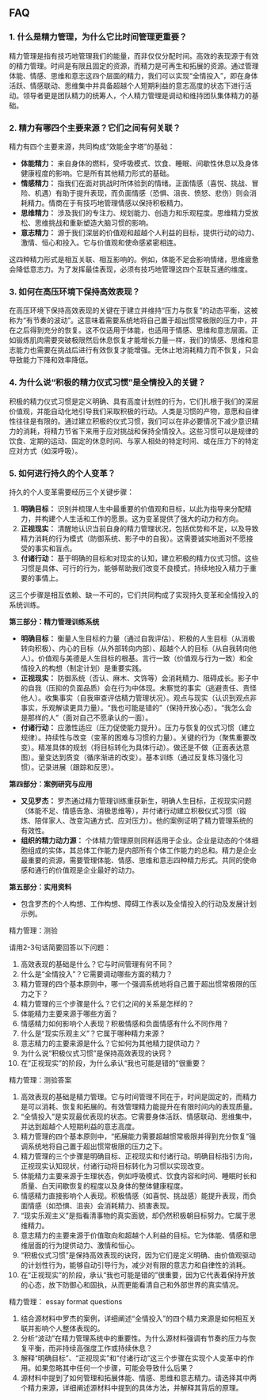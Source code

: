## FAQ

### 1. 什么是精力管理，为什么它比时间管理更重要？

精力管理是指有技巧地管理我们的能量，而非仅仅分配时间。高效的表现源于有效的精力管理。时间是有限且固定的资源，而精力是可再生和拓展的资源。通过管理体能、情感、思维和意志这四个层面的精力，我们可以实现“全情投入”，即在身体活跃、情感联动、思维集中并具备超越个人短期利益的意志高度的状态下进行活动。领导者更是团队精力的统筹人，个人精力管理是调动和维持团队集体精力的基础。

### 2. 精力有哪四个主要来源？它们之间有何关联？

精力有四个主要来源，共同构成“效能金字塔”的基础：

- **体能精力：** 来自身体的燃料，受呼吸模式、饮食、睡眠、间歇性休息以及身体健康程度的影响。它是所有其他精力形式的基础。
- **情感精力：** 指我们在面对挑战时所体验到的情绪。正面情感（喜悦、挑战、冒险、机遇）有助于提升表现，而负面情感（恐惧、沮丧、愤怒、悲伤）则会消耗精力。情商在于有技巧地管理情感以保持积极精力。
- **思维精力：** 涉及我们的专注力、规划能力、创造力和乐观程度。思维精力受放松、思维挑战和重新塑造大脑习惯的影响。
- **意志精力：** 源于我们深层的价值观和超越个人利益的目标，提供行动的动力、激情、恒心和投入。它与价值观和使命感紧密相连。

这四种精力形式是相互关联、相互影响的。例如，体能不足会影响情绪，思维疲惫会降低意志力。为了发挥最佳表现，必须有技巧地管理这四个互联互通的维度。

### 3. 如何在高压环境下保持高效表现？

在高压环境下保持高效表现的关键在于建立并维持“压力与恢复”的动态平衡，这被称为“有节奏的波动”。这意味着需要系统地将自己置于超出惯常极限的压力中，并在之后得到充分的恢复。这不仅适用于体能，也适用于情感、思维和意志层面。正如锻炼肌肉需要突破极限然后休息恢复才能增长力量一样，我们的情感、思维和意志能力也需要在挑战后进行有效恢复才能增强。无休止地消耗精力而不恢复，只会导致能力下降和效率降低。

### 4. 为什么说“积极的精力仪式习惯”是全情投入的关键？

积极的精力仪式习惯是定义明确、具有高度计划性的行为，它们扎根于我们的深层价值观，并能自动化地引导我们采取积极的行动。人类是习惯的产物，意愿和自律性往往是有限的。通过建立积极的仪式习惯，我们可以在非必要情况下减少意识精力的消耗，将精力节省下来用于应对挑战和保持全情投入。这些习惯可以是规律的饮食、定期的运动、固定的休息时间、与家人相处的特定时间、或在压力下的特定应对方式（如深呼吸）。

### 5. 如何进行持久的个人变革？

持久的个人变革需要经历三个关键步骤：

1. **明确目标：** 识别并梳理人生中最重要的价值观和目标，以此为指导来分配精力，并构建个人生活和工作的愿景。这为变革提供了强大的动力和方向。
2. **正视现实：** 清醒地认识当前自身的精力管理状况，包括优势和不足，以及导致精力消耗的行为模式（防御系统、影子中的自我）。这需要诚实地面对不愿接受的事实和盲点。
3. **付诸行动：** 基于明确的目标和对现实的认知，建立积极的精力仪式习惯。这些习惯是具体、可行的行为，能够帮助我们改变不良模式，持续地投入精力于重要的事情上。

这三个步骤是相互依赖、缺一不可的，它们共同构成了实现持久变革和全情投入的系统训练。



**第三部分：精力管理训练系统**

- **明确目标：** 衡量人生目标的力量（通过自我评估）、积极的人生目标（从消极转向积极）、内心的目标（从外部转向内部）、超越个人的目标（从自我转向他人）。价值观与美德是人生目标的根基。言行一致（价值观与行为一致）和全情投入的构想（制定计划）是重要实践。
- **正视现实：** 防御系统（否认、麻木、文饰等）会消耗精力、阻碍成长。影子中的自我（压抑的负面品质）会在行为中体现。未察觉的事实（逃避责任、责怪他人）。收集事实（自我审查评估精力管理状况）。观点与现实（认识到观点非事实，乐观解读更具力量）。“我也可能是错的”（保持开放心态）。“我怎么会是那样的人”（面对自己不愿承认的一面）。
- **付诸行动：** 应激性适应（压力促使能力提升）。压力与恢复的仪式习惯（建立规律）。持续性与改变（变革的困难与习惯的力量）。关键的行为（聚焦重要改变）。精准具体的规划（将目标转化为具体行动）。做还是不做（正面表达意图）。量变达到质变（循序渐进的改变）。基本训练（通过反复练习强化习惯）。记录进展（跟踪和反思）。

**第四部分：案例研究与应用**

- **又见罗杰：** 罗杰通过精力管理训练重获新生，明确人生目标，正视现实问题（体能不足、情感告急、消极思维等），并付诸行动建立积极仪式习惯（锻炼、陪伴家人、改变沟通方式、应对压力）。他的案例证明了精力管理系统的有效性。
- **组织的精力动力源：** 个体精力管理原则同样适用于企业。企业是动态的个体细胞组成的实体，其总体工作能力是内部所有个体工作能力的总和。精力是企业最重要的资源，需要管理体能、情感、思维和意志四种精力形式。共同的使命感和通行的价值观是企业最好的动力。

**第五部分：实用资料**

- 包含罗杰的个人构想、工作构想、障碍工作表以及全情投入的行动及发展计划示例。

精力管理：测验

请用2-3句话简要回答以下问题：

1. 高效表现的基础是什么？它与时间管理有何不同？
2. 什么是“全情投入”？它需要调动哪些方面的精力？
3. 精力管理的四个基本原则中，哪一个强调系统地将自己置于超出惯常极限的压力之下？
4. 精力管理的三个步骤是什么？它们之间的关系是怎样的？
5. 体能精力主要来源于哪些方面？
6. 情感精力如何影响个人表现？积极情感和负面情感有什么不同作用？
7. 什么是“现实乐观主义”？它属于哪种精力来源？
8. 意志精力的主要来源是什么？它如何为其他精力提供动力？
9. 为什么说“积极仪式习惯”是保持高效表现的诀窍？
10. 在“正视现实”的阶段，为什么承认“我也可能是错的”很重要？

精力管理：测验答案

1. 高效表现的基础是精力管理。它与时间管理不同在于，时间是固定的，而精力是可以消耗、恢复和拓展的。有效管理精力能提升在有限时间内的表现质量。
2. “全情投入”是实现最优表现的状态。它需要身体活跃、情感联动、思维集中，并达到超越个人短期利益的意志高度。
3. 精力管理的四个基本原则中，“拓展能力需要超越惯常极限并得到充分恢复”强调系统地将自己置于超出惯常极限的压力之下。
4. 精力管理的三个步骤是明确目标、正视现实和付诸行动。明确目标指引方向，正视现实认知现状，付诸行动将目标转化为习惯以实现改变。
5. 体能精力主要来源于生理状态，例如呼吸模式、饮食内容和时间、睡眠时长和质量、白天间歇恢复的程度以及身体的整体健康程度。
6. 情感精力直接影响个人表现。积极情感（如喜悦、挑战感）能提升表现，而负面情感（如恐惧、沮丧）会消耗精力、损害表现。
7. “现实乐观主义”是指看清事物的真实面貌，却仍然积极朝目标努力。它属于思维精力。
8. 意志精力的主要来源于价值取向和超越个人利益的目标。它为体能、情感和思维层面的行为提供动力、激情和恒心。
9. “积极仪式习惯”是保持高效表现的诀窍，因为它们是定义明确、由价值观驱动的计划性行为，能够自动引导行为，减少对有限的意志力和自律性的消耗。
10. 在“正视现实”的阶段，承认“我也可能是错的”很重要，因为它代表着保持开放的心态，放下防御心和固执，从而更能看清自己和外部世界的真实情况。

精力管理： essay format questions

1. 结合源材料中罗杰的案例，详细阐述“全情投入”的四个精力来源是如何相互关联并影响个人整体表现的。
2. 分析“波动”在精力管理系统中的重要性。为什么源材料强调有节奏的压力与恢复平衡，而非持续高强度工作或持续休息？
3. 解释“明确目标”、“正视现实”和“付诸行动”这三个步骤在实现个人变革中的作用。如果忽略其中任何一个步骤，可能会导致什么后果？
4. 源材料中提到了如何管理和拓展体能、情感、思维和意志精力。请选择其中两个精力来源，详细阐述源材料中提到的具体方法，并解释其背后的原理。